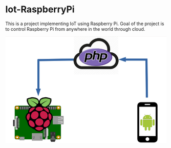 # Iot-RaspberryPi

This is a project implementing IoT using Raspberry Pi. Goal of the project is to control Raspberry Pi from anywhere in the world through cloud.

<img src="Images/git.png" alt="Image of Concept"/>
